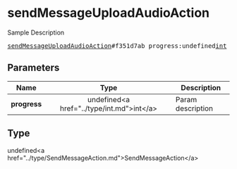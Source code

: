 # sendMessageUploadAudioAction

Sample Description

<pre>
<a href="../constructor/sendMessageUploadAudioAction.md">sendMessageUploadAudioAction</a>#f351d7ab progress:undefined<a href="../type/int.md">int</a> = undefined<a href="../type/SendMessageAction.md">SendMessageAction</a>;
</pre>

## Parameters

| Name | Type | Description |
|------|:----:|-------------|
| **progress** | undefined&lt;a href=&#34;../type/int.md&#34;&gt;int&lt;/a&gt; | Param description |

## Type

undefined&lt;a href=&#34;../type/SendMessageAction.md&#34;&gt;SendMessageAction&lt;/a&gt;
